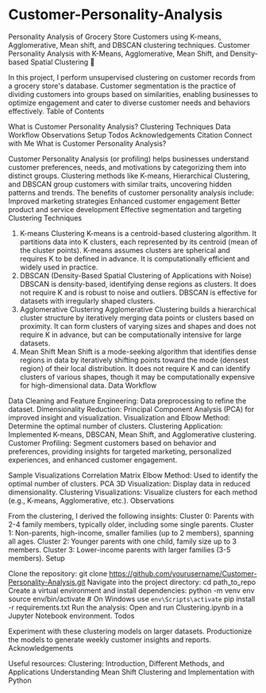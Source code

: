 # Customer-Personality-Analysis
Personality Analysis of Grocery Store Customers using K-means, Agglomerative, Mean shift, and DBSCAN clustering techniques.
Customer Personality Analysis with K-Means, Agglomerative, Mean Shift, and Density-based Spatial Clustering 🧐

In this project, I perform unsupervised clustering on customer records from a grocery store's database. Customer segmentation is the practice of dividing customers into groups based on similarities, enabling businesses to optimize engagement and cater to diverse customer needs and behaviors effectively.
Table of Contents

What is Customer Personality Analysis?
Clustering Techniques
Data Workflow
Observations
Setup
Todos
Acknowledgements
Citation
Connect with Me
What is Customer Personality Analysis?

Customer Personality Analysis (or profiling) helps businesses understand customer preferences, needs, and motivations by categorizing them into distinct groups. Clustering methods like K-means, Hierarchical Clustering, and DBSCAN group customers with similar traits, uncovering hidden patterns and trends. The benefits of customer personality analysis include:
Improved marketing strategies
Enhanced customer engagement
Better product and service development
Effective segmentation and targeting
Clustering Techniques

1. K-means Clustering
K-means is a centroid-based clustering algorithm. It partitions data into K clusters, each represented by its centroid (mean of the cluster points). K-means assumes clusters are spherical and requires K to be defined in advance. It is computationally efficient and widely used in practice.
2. DBSCAN (Density-Based Spatial Clustering of Applications with Noise)
DBSCAN is density-based, identifying dense regions as clusters. It does not require K and is robust to noise and outliers. DBSCAN is effective for datasets with irregularly shaped clusters.
3. Agglomerative Clustering
Agglomerative Clustering builds a hierarchical cluster structure by iteratively merging data points or clusters based on proximity. It can form clusters of varying sizes and shapes and does not require K in advance, but can be computationally intensive for large datasets.
4. Mean Shift
Mean Shift is a mode-seeking algorithm that identifies dense regions in data by iteratively shifting points toward the mode (densest region) of their local distribution. It does not require K and can identify clusters of various shapes, though it may be computationally expensive for high-dimensional data.
Data Workflow

Data Cleaning and Feature Engineering: Data preprocessing to refine the dataset.
Dimensionality Reduction: Principal Component Analysis (PCA) for improved insight and visualization.
Visualization and Elbow Method: Determine the optimal number of clusters.
Clustering Application: Implemented K-means, DBSCAN, Mean Shift, and Agglomerative clustering.
Customer Profiling: Segment customers based on behavior and preferences, providing insights for targeted marketing, personalized experiences, and enhanced customer engagement.


Sample Visualizations
Correlation Matrix
Elbow Method: Used to identify the optimal number of clusters.
PCA 3D Visualization: Display data in reduced dimensionality.
Clustering Visualizations: Visualize clusters for each method (e.g., K-means, Agglomerative, etc.).
Observations

From the clustering, I derived the following insights:
Cluster 0: Parents with 2-4 family members, typically older, including some single parents.
Cluster 1: Non-parents, high-income, smaller families (up to 2 members), spanning all ages.
Cluster 2: Younger parents with one child, family size up to 3 members.
Cluster 3: Lower-income parents with larger families (3-5 members).
Setup

Clone the repository:
git clone https://github.com/yourusername/Customer-Personality-Analysis.git
Navigate into the project directory:
cd path_to_repo
Create a virtual environment and install dependencies:
python -m venv env
source env/bin/activate  # On Windows use `env\Scripts\activate`
pip install -r requirements.txt
Run the analysis:
Open and run Clustering.ipynb in a Jupyter Notebook environment.
Todos

Experiment with these clustering models on larger datasets.
Productionize the models to generate weekly customer insights and reports.
Acknowledgements

Useful resources:
Clustering: Introduction, Different Methods, and Applications
Understanding Mean Shift Clustering and Implementation with Python

